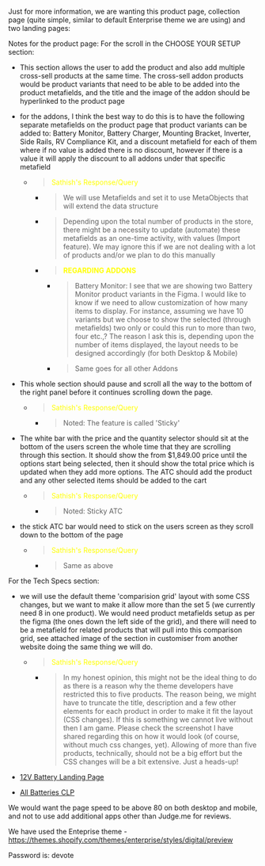 Just for more information, we are wanting this product page, collection page (quite simple, similar to default Enterprise theme we are using) and two landing pages:



Notes for the product page:
For the scroll in the CHOOSE YOUR SETUP section:

- This section allows the user to add the product and also add multiple cross-sell products at the same time. The cross-sell addon products would be product variants that need to be able to be added into the product metafields, and the title and the image of the addon should be hyperlinked to the product page

- for the addons, I think the best way to do this is to have the following separate metafields on the product page that product variants can be added to: Battery Monitor, Battery Charger, Mounting Bracket, Inverter, Side Rails, RV Compliance Kit, and a discount metafield for each of them where if no value is added there is no discount, however if there is a value it will apply the discount to all addons under that specific metafield

    - > <span style="color:yellow">Sathish's Response/Query</span>

        - > We will use Metafields and set it to use MetaObjects that will extend the data structure
        
        - > Depending upon the total number of products in the store, there might be a necessity to update (automate) these metafields as an one-time activity, with values (Import feature). We may ignore this if we are not dealing with a lot of products and/or we plan to do this manually

        - > <span style="color:yellow">**REGARDING ADDONS**</span>
            - > Battery Monitor: I see that we are showing two Battery Monitor product variants in the Figma. I would like to know if we need to allow customization of how many items to display. For instance, assuming we have 10 variants but we choose to show the selected (through metafields) two only or could this run to more than two, four etc.,? The reason I ask this is, depending upon the number of items displayed, the layout needs to be designed accordingly (for both Desktop & Mobile)

            - > Same goes for all other Addons

- This whole section should pause and scroll all the way to the bottom of the right panel before it continues scrolling down the page.

    - > <span style="color:yellow">Sathish's Response/Query</span>
        - > Noted: The feature is called 'Sticky'

- The white bar with the price and the quantity selector should sit at the bottom of the users screen the whole time that they are scrolling through this section. It should show the from $1,849.00 price until the options start being selected, then it should show the total price which is updated when they add more options. The ATC should add the product and any other selected items should be added to the cart

    - > <span style="color:yellow">Sathish's Response/Query</span>
        - > Noted: Sticky ATC

- the stick ATC bar would need to stick on the users screen as they scroll down to the bottom of the page

    - > <span style="color:yellow">Sathish's Response/Query</span>
        - > Same as above



For the Tech Specs section:
- we will use the default theme 'comparision grid' layout with some CSS changes, but we want to make it allow more than the set 5 (we currently need 8 in one product). We would need product metafields setup as per the figma (the ones down the left side of the grid), and there will need to be a metafield for related products that will pull into this comparison grid, see attached image of the section in customiser from another website doing the same thing we will do.

    - > <span style="color:yellow">Sathish's Response/Query</span>
        - > In my honest opinion, this might not be the ideal thing to do as there is a reason why the theme developers have restricted this to five products. The reason being, we might have to truncate the title, description and a few other elements for each product in order to make it fit the layout (CSS changes). If this is something we cannot live without then I am game. Please check the screenshot I have shared regarding this on how it would look (of course, without much css changes, yet). Allowing of more than five products, technically, should not be a big effort but the CSS changes will be a bit extensive. Just a heads-up!



- [12V Battery Landing Page](https://www.figma.com/proto/yRyiztOwq0MkVjORJGC1nh/CL-Website?node-id=850-231&t=d6yKpCIqU1gsqoPe-1&scaling=min-zoom&content-scaling=fixed&page-id=0%3A1&starting-point-node-id=626%3A51)



- [All Batteries CLP](https://www.figma.com/proto/yRyiztOwq0MkVjORJGC1nh/CL-Website?node-id=749-82&t=FmwuhmB4eN4lCaPT-1&scaling=min-zoom&content-scaling=fixed&page-id=0%3A1&starting-point-node-id=626%3A51)



We would want the page speed to be above 80 on both desktop and mobile, and not to use add additional apps other than Judge.me for reviews.



We have used the Enteprise theme - https://themes.shopify.com/themes/enterprise/styles/digital/preview



Password is: devote
